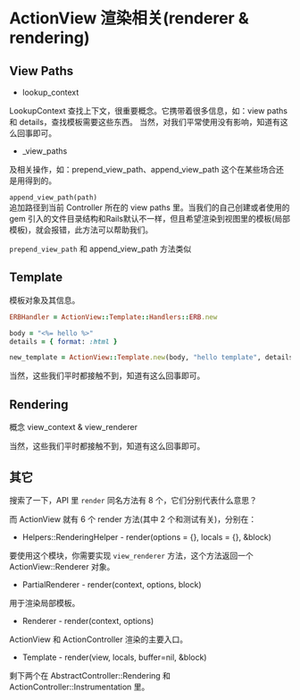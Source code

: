 # ActionView 渲染相关(renderer & rendering)

## View Paths

- lookup_context

LookupContext 查找上下文，很重要概念。它携带着很多信息，如：view paths 和 details，查找模板需要这些东西。
当然，对我们平常使用没有影响，知道有这么回事即可。

- _view_paths

及相关操作，如：prepend_view_path、append_view_path
这个在某些场合还是用得到的。

`append_view_path(path)`<br>
追加路径到当前 Controller 所在的 view paths 里。当我们的自己创建或者使用的 gem 引入的文件目录结构和Rails默认不一样，但且希望渲染到视图里的模板(局部模板)，就会报错，此方法可以帮助我们。

`prepend_view_path` 和 append_view_path 方法类似

## Template

模板对象及其信息。

```ruby
ERBHandler = ActionView::Template::Handlers::ERB.new

body = "<%= hello %>"
details = { format: :html }

new_template = ActionView::Template.new(body, "hello template", details.fetch(:handler) { ERBHandler }, {:virtual_path => "hello"}.merge!(details))
```

当然，这些我们平时都接触不到，知道有这么回事即可。

## Rendering

概念 view_context & view_renderer

当然，这些我们平时都接触不到，知道有这么回事即可。

## 其它

搜索了一下，API 里 `render` 同名方法有 8 个，它们分别代表什么意思？

而 ActionView 就有 6 个 render 方法(其中 2 个和测试有关)，分别在：

- Helpers::RenderingHelper - render(options = {}, locals = {}, &block)

要使用这个模块，你需要实现 `view_renderer` 方法，这个方法返回一个 ActionView::Renderer 对象。

- PartialRenderer - render(context, options, block)

用于渲染局部模板。

- Renderer - render(context, options)

ActionView 和 ActionController 渲染的主要入口。

- Template - render(view, locals, buffer=nil, &block)

剩下两个在 AbstractController::Rendering 和 ActionController::Instrumentation 里。
